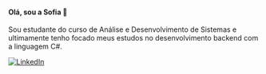 #### Olá, sou a Sofia 👋 

Sou estudante do curso de Análise e Desenvolvimento de Sistemas e ultimamente tenho focado meus estudos no desenvolvimento backend com a linguagem C#. 

[![LinkedIn](https://img.shields.io/badge/LinkedIn-0077B5?style=for-the-badge&logo=linkedin&logoColor=white)](https://www.linkedin.com/in/sofmorais/)
